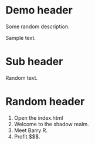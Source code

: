 # Demo header

Some random description.

Sample text.

# Sub header

Random text.

# Random header

1. Open the index.html
2. Welcome to the shadow realm.
3. Meet Barry R.
4. Profit $$$.